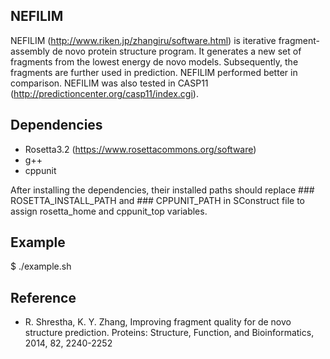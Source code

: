 ## NEFILIM

NEFILIM (http://www.riken.jp/zhangiru/software.html) is iterative fragment-assembly 
de novo protein structure program. It generates a new set of fragments from the 
lowest energy de novo models. Subsequently, the fragments are further used in prediction. 
NEFILIM performed better in comparison. NEFILIM was also tested in CASP11
(http://predictioncenter.org/casp11/index.cgi).

## Dependencies
* Rosetta3.2 (https://www.rosettacommons.org/software) 
* g++  
* cppunit 

After installing the dependencies, their installed paths should replace ### ROSETTA_INSTALL_PATH
and ### CPPUNIT_PATH in SConstruct file to assign rosetta_home and cppunit_top variables. 

## Example 
$ ./example.sh

## Reference
* R. Shrestha, K. Y. Zhang, Improving fragment quality for de novo structure prediction. 
Proteins: Structure, Function, and Bioinformatics, 2014, 82, 2240-2252  
